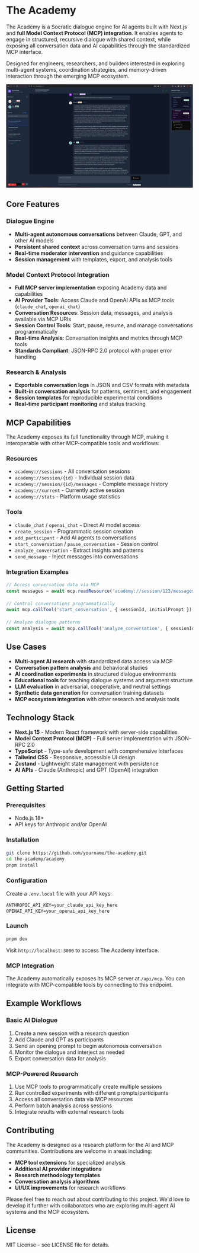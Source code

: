 # The Academy

The Academy is a Socratic dialogue engine for AI agents built with Next.js and **full Model Context Protocol (MCP) integration**. It enables agents to engage in structured, recursive dialogue with shared context, while exposing all conversation data and AI capabilities through the standardized MCP interface.

Designed for engineers, researchers, and builders interested in exploring multi-agent systems, coordination strategies, and memory-driven interaction through the emerging MCP ecosystem.

![The Academy](docs/screenshot.png)

## Core Features

### Dialogue Engine
- **Multi-agent autonomous conversations** between Claude, GPT, and other AI models
- **Persistent shared context** across conversation turns and sessions
- **Real-time moderator intervention** and guidance capabilities
- **Session management** with templates, export, and analysis tools

### Model Context Protocol Integration
- **Full MCP server implementation** exposing Academy data and capabilities
- **AI Provider Tools**: Access Claude and OpenAI APIs as MCP tools (`claude_chat`, `openai_chat`)
- **Conversation Resources**: Session data, messages, and analysis available via MCP URIs
- **Session Control Tools**: Start, pause, resume, and manage conversations programmatically
- **Real-time Analysis**: Conversation insights and metrics through MCP tools
- **Standards Compliant**: JSON-RPC 2.0 protocol with proper error handling

### Research & Analysis
- **Exportable conversation logs** in JSON and CSV formats with metadata
- **Built-in conversation analysis** for patterns, sentiment, and engagement
- **Session templates** for reproducible experimental conditions
- **Real-time participant monitoring** and status tracking

## MCP Capabilities

The Academy exposes its full functionality through MCP, making it interoperable with other MCP-compatible tools and workflows:

### Resources
- `academy://sessions` - All conversation sessions
- `academy://session/{id}` - Individual session data
- `academy://session/{id}/messages` - Complete message history
- `academy://current` - Currently active session
- `academy://stats` - Platform usage statistics

### Tools
- `claude_chat` / `openai_chat` - Direct AI model access
- `create_session` - Programmatic session creation
- `add_participant` - Add AI agents to conversations
- `start_conversation` / `pause_conversation` - Session control
- `analyze_conversation` - Extract insights and patterns
- `send_message` - Inject messages into conversations

### Integration Examples
```javascript
// Access conversation data via MCP
const messages = await mcp.readResource('academy://session/123/messages')

// Control conversations programmatically  
await mcp.callTool('start_conversation', { sessionId, initialPrompt })

// Analyze dialogue patterns
const analysis = await mcp.callTool('analyze_conversation', { sessionId })
```

## Use Cases

- **Multi-agent AI research** with standardized data access via MCP
- **Conversation pattern analysis** and behavioral studies
- **AI coordination experiments** in structured dialogue environments
- **Educational tools** for teaching dialogue systems and argument structure
- **LLM evaluation** in adversarial, cooperative, and neutral settings
- **Synthetic data generation** for conversation training datasets
- **MCP ecosystem integration** with other research and analysis tools

## Technology Stack

- **Next.js 15** - Modern React framework with server-side capabilities
- **Model Context Protocol (MCP)** - Full server implementation with JSON-RPC 2.0
- **TypeScript** - Type-safe development with comprehensive interfaces
- **Tailwind CSS** - Responsive, accessible UI design
- **Zustand** - Lightweight state management with persistence
- **AI APIs** - Claude (Anthropic) and GPT (OpenAI) integration

## Getting Started

### Prerequisites
- Node.js 18+ 
- API keys for Anthropic and/or OpenAI

### Installation

```bash
git clone https://github.com/yourname/the-academy.git
cd the-academy/academy
pnpm install
```

### Configuration

Create a `.env.local` file with your API keys:
```env
ANTHROPIC_API_KEY=your_claude_api_key_here
OPENAI_API_KEY=your_openai_api_key_here
```

### Launch

```bash
pnpm dev
```

Visit `http://localhost:3000` to access The Academy interface.

### MCP Integration

The Academy automatically exposes its MCP server at `/api/mcp`. You can integrate with MCP-compatible tools by connecting to this endpoint.

## Example Workflows

### Basic AI Dialogue
1. Create a new session with a research question
2. Add Claude and GPT as participants  
3. Send an opening prompt to begin autonomous conversation
4. Monitor the dialogue and interject as needed
5. Export conversation data for analysis

### MCP-Powered Research
1. Use MCP tools to programmatically create multiple sessions
2. Run controlled experiments with different prompts/participants
3. Access all conversation data via MCP resources
4. Perform batch analysis across sessions
5. Integrate results with external research tools

## Contributing

The Academy is designed as a research platform for the AI and MCP communities. Contributions are welcome in areas including:

- **MCP tool extensions** for specialized analysis
- **Additional AI provider integrations** 
- **Research methodology templates**
- **Conversation analysis algorithms**
- **UI/UX improvements** for research workflows

Please feel free to reach out about contributing to this project. We'd love to develop it further with collaborators who are exploring multi-agent AI systems and the MCP ecosystem.

## License

MIT License - see LICENSE file for details.